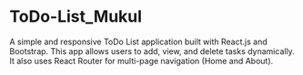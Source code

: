 # ToDo-List_Mukul
A simple and responsive ToDo List application built with React.js and Bootstrap. This app allows users to add, view, and delete tasks dynamically. It also uses React Router for multi-page navigation (Home and About).
